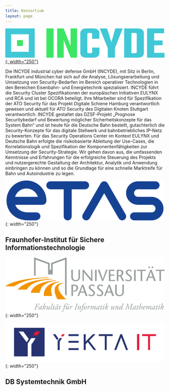 ```yaml
---
title: Konsortium
layout: page
---
```



[![INCYDE Logo](assets/images/INCYDE.svg){: width="250"}](https://incyde.com)

Die INCYDE industrial cyber defense GmbH (INCYDE), mit Sitz in Berlin, Frankfurt und München hat sich auf die Analyse, Lösungserarbeitung und Umsetzung von Security-Bedarfen im Bereich operativer Technologien in den Bereichen Eisenbahn- und Energietechnik spezialisiert.
INCYDE führt die Security Cluster Spezifikationen der europäischen Initiativen EULYNX und RCA und ist bei OCORA beteiligt.
Ihre Mitarbeiter sind für Spezifikation der ATO Security für das Projekt Digitale Schiene Hamburg verantwortlich gewesen und aktuell für ATO Security des Digitalen Knoten Stuttgart verantwortlich.
INCYDE gestaltet das DZSF-Projekt „Prognose Securitybedarf und Bewertung möglicher Sicherheitskonzepte für das System Bahn“ und ist heute für die Deutsche Bahn bestellt, gutachterlich die Security-Konzepte für das digitale Stellwerk und bahnbetriebliches IP-Netz zu bewerten.
Für das Security Operations Center im Kontext EULYNX und Deutsche Bahn erfolgte die risikobasierte Ableitung der Use-Cases, die Korrelationslogik und Spezifikation der Komponentenfähigkeiten zur Umsetzung der Security-Strategie.
Wir gehen davon aus, die umfassenden Kenntnisse und Erfahrungen für die erfolgreiche Steuerung des Projekts und nutzergerechte Gestaltung der Architektur, Analytik und Anwendung einbringen zu können und so die Grundlage für eine schnelle Marktreife für Bahn und Autoindustrie zu legen.


![ETAS Logo](assets/images/ETAS_Logo_Blue.svg){: width="250"}

## Fraunhofer-Institut für Sichere Informationstechnologie

![Uni Passau Logo](assets/images/fim_1200dpi_fb_gross.png){: width="250"}

![Yekta IT Logo](assets/images/yekta_it_logo.png){: width="250"}

## DB Systemtechnik GmbH
